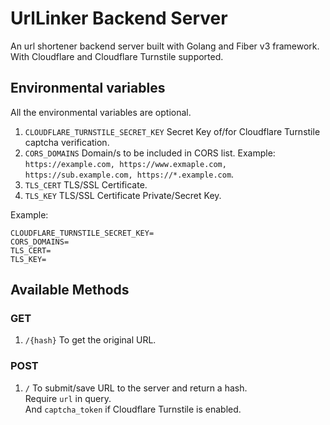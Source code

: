 # UrlLinker Backend Server

An url shortener backend server built with Golang and Fiber v3 framework. With Cloudflare and Cloudflare Turnstile supported.

## Environmental variables

All the environmental variables are optional.

1. `CLOUDFLARE_TURNSTILE_SECRET_KEY` Secret Key of/for Cloudflare Turnstile captcha verification.
2. `CORS_DOMAINS` Domain/s to be included in CORS list. Example: `https://example.com, https://www.exmaple.com, https://sub.example.com, https://*.example.com`.
3. `TLS_CERT` TLS/SSL Certificate.
4. `TLS_KEY` TLS/SSL Certificate Private/Secret Key.

Example:

```env
CLOUDFLARE_TURNSTILE_SECRET_KEY=
CORS_DOMAINS=
TLS_CERT=
TLS_KEY=
```

## Available Methods

### GET

1. `/{hash}` To get the original URL.

### POST

1. `/` To submit/save URL to the server and return a hash.\
   Require `url` in query.\
   And `captcha_token` if Cloudflare Turnstile is enabled.
